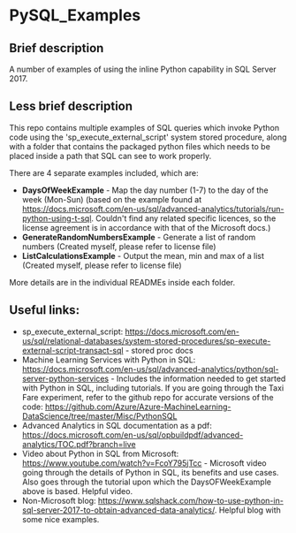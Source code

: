 # PySQL_Examples
## Brief description
A number of examples of using the inline Python capability in SQL Server 2017.
## Less brief description
This repo contains multiple examples of SQL queries which invoke Python code using the 'sp_execute_external_script' system stored procedure, along with a folder that contains the packaged python files which needs to be placed inside a path that SQL can see to work properly.

There are 4 separate examples included, which are:
  - **DaysOfWeekExample** - Map the day number (1-7) to the day of the week (Mon-Sun) (based on the example found at https://docs.microsoft.com/en-us/sql/advanced-analytics/tutorials/run-python-using-t-sql. Couldn't find any related specific licences, so the license agreement is in accordance with that of the Microsoft docs.)
  - **GenerateRandomNumbersExample** - Generate a list of random numbers (Created myself, please refer to license file)
  - **ListCalculationsExample** - Output the mean, min and max of a list (Created myself, please refer to license file)

More details are in the individual READMEs inside each folder.

## Useful links:

- sp_execute_external_script: https://docs.microsoft.com/en-us/sql/relational-databases/system-stored-procedures/sp-execute-external-script-transact-sql - stored proc docs
- Machine Learning Services with Python in SQL: https://docs.microsoft.com/en-us/sql/advanced-analytics/python/sql-server-python-services - Includes the information needed to get started with Python in SQL, including tutorials. If you are going through the Taxi Fare experiment, refer to the github repo for accurate versions of the code: https://github.com/Azure/Azure-MachineLearning-DataScience/tree/master/Misc/PythonSQL
- Advanced Analytics in SQL documentation as a pdf: https://docs.microsoft.com/en-us/sql/opbuildpdf/advanced-analytics/TOC.pdf?branch=live
- Video about Python in SQL from Microsoft: https://www.youtube.com/watch?v=FcoY795jTcc - Microsoft video going through the details of Python in SQL, its benefits and use cases. Also goes through the tutorial upon which the DaysOFWeekExample above is based. Helpful video.
- Non-Microsoft blog: https://www.sqlshack.com/how-to-use-python-in-sql-server-2017-to-obtain-advanced-data-analytics/. Helpful blog with some nice examples.
